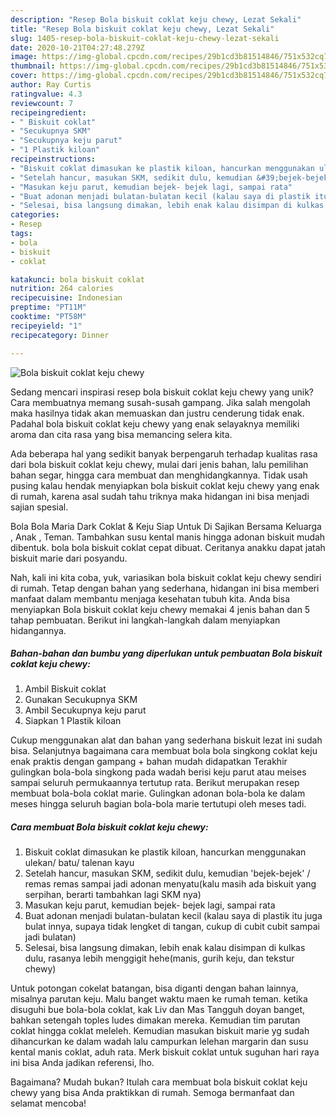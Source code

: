 ```yaml
---
description: "Resep Bola biskuit coklat keju chewy, Lezat Sekali"
title: "Resep Bola biskuit coklat keju chewy, Lezat Sekali"
slug: 1405-resep-bola-biskuit-coklat-keju-chewy-lezat-sekali
date: 2020-10-21T04:27:48.279Z
image: https://img-global.cpcdn.com/recipes/29b1cd3b81514846/751x532cq70/bola-biskuit-coklat-keju-chewy-foto-resep-utama.jpg
thumbnail: https://img-global.cpcdn.com/recipes/29b1cd3b81514846/751x532cq70/bola-biskuit-coklat-keju-chewy-foto-resep-utama.jpg
cover: https://img-global.cpcdn.com/recipes/29b1cd3b81514846/751x532cq70/bola-biskuit-coklat-keju-chewy-foto-resep-utama.jpg
author: Ray Curtis
ratingvalue: 4.3
reviewcount: 7
recipeingredient:
- " Biskuit coklat"
- "Secukupnya SKM"
- "Secukupnya keju parut"
- "1 Plastik kiloan"
recipeinstructions:
- "Biskuit coklat dimasukan ke plastik kiloan, hancurkan menggunakan ulekan/ batu/ talenan kayu"
- "Setelah hancur, masukan SKM, sedikit dulu, kemudian &#39;bejek-bejek&#39; / remas remas sampai jadi adonan menyatu(kalu masih ada biskuit yang serpihan, berarti tambahkan lagi SKM nya)"
- "Masukan keju parut, kemudian bejek- bejek lagi, sampai rata"
- "Buat adonan menjadi bulatan-bulatan kecil (kalau saya di plastik itu juga bulat innya, supaya tidak lengket di tangan, cukup di cubit cubit sampai jadi bulatan)"
- "Selesai, bisa langsung dimakan, lebih enak kalau disimpan di kulkas dulu, rasanya lebih menggigit hehe(manis, gurih keju, dan tekstur chewy)"
categories:
- Resep
tags:
- bola
- biskuit
- coklat

katakunci: bola biskuit coklat 
nutrition: 264 calories
recipecuisine: Indonesian
preptime: "PT11M"
cooktime: "PT58M"
recipeyield: "1"
recipecategory: Dinner

---
```



![Bola biskuit coklat keju chewy](https://img-global.cpcdn.com/recipes/29b1cd3b81514846/751x532cq70/bola-biskuit-coklat-keju-chewy-foto-resep-utama.jpg)

Sedang mencari inspirasi resep bola biskuit coklat keju chewy yang unik? Cara membuatnya memang susah-susah gampang. Jika salah mengolah maka hasilnya tidak akan memuaskan dan justru cenderung tidak enak. Padahal bola biskuit coklat keju chewy yang enak selayaknya memiliki aroma dan cita rasa yang bisa memancing selera kita.

Ada beberapa hal yang sedikit banyak berpengaruh terhadap kualitas rasa dari bola biskuit coklat keju chewy, mulai dari jenis bahan, lalu pemilihan bahan segar, hingga cara membuat dan menghidangkannya. Tidak usah pusing kalau hendak menyiapkan bola biskuit coklat keju chewy yang enak di rumah, karena asal sudah tahu triknya maka hidangan ini bisa menjadi sajian spesial.

Bola Bola Maria Dark Coklat &amp; Keju Siap Untuk Di Sajikan Bersama Keluarga , Anak , Teman. Tambahkan susu kental manis hingga adonan biskuit mudah dibentuk. bola bola biskuit coklat cepat dibuat. Ceritanya anakku dapat jatah biskuit marie dari posyandu.


Nah, kali ini kita coba, yuk, variasikan bola biskuit coklat keju chewy sendiri di rumah. Tetap dengan bahan yang sederhana, hidangan ini bisa memberi manfaat dalam membantu menjaga kesehatan tubuh kita. Anda bisa menyiapkan Bola biskuit coklat keju chewy memakai 4 jenis bahan dan 5 tahap pembuatan. Berikut ini langkah-langkah dalam menyiapkan hidangannya.

<!--inarticleads1-->

##### Bahan-bahan dan bumbu yang diperlukan untuk pembuatan Bola biskuit coklat keju chewy:

1. Ambil  Biskuit coklat
1. Gunakan Secukupnya SKM
1. Ambil Secukupnya keju parut
1. Siapkan 1 Plastik kiloan


Cukup menggunakan alat dan bahan yang sederhana biskuit lezat ini sudah bisa. Selanjutnya bagaimana cara membuat bola bola singkong coklat keju enak praktis dengan gampang + bahan mudah didapatkan Terakhir gulingkan bola-bola singkong pada wadah berisi keju parut atau meises sampai seluruh permukaannya tertutup rata. Berikut merupakan resep membuat bola-bola coklat marie. Gulingkan adonan bola-bola ke dalam meses hingga seluruh bagian bola-bola marie tertutupi oleh meses tadi. 

<!--inarticleads2-->

##### Cara membuat Bola biskuit coklat keju chewy:

1. Biskuit coklat dimasukan ke plastik kiloan, hancurkan menggunakan ulekan/ batu/ talenan kayu
1. Setelah hancur, masukan SKM, sedikit dulu, kemudian &#39;bejek-bejek&#39; / remas remas sampai jadi adonan menyatu(kalu masih ada biskuit yang serpihan, berarti tambahkan lagi SKM nya)
1. Masukan keju parut, kemudian bejek- bejek lagi, sampai rata
1. Buat adonan menjadi bulatan-bulatan kecil (kalau saya di plastik itu juga bulat innya, supaya tidak lengket di tangan, cukup di cubit cubit sampai jadi bulatan)
1. Selesai, bisa langsung dimakan, lebih enak kalau disimpan di kulkas dulu, rasanya lebih menggigit hehe(manis, gurih keju, dan tekstur chewy)


Untuk potongan cokelat batangan, bisa diganti dengan bahan lainnya, misalnya parutan keju. Malu banget waktu maen ke rumah teman. ketika disuguhi bue bola-bola coklat, kak Liv dan Mas Tangguh doyan banget, bahkan setengah toples ludes dimakan mereka. Kemudian tim parutan coklat hingga coklat meleleh. Kemudian masukan biskuit marie yg sudah dihancurkan ke dalam wadah lalu campurkan lelehan margarin dan susu kental manis coklat, aduh rata. Merk biskuit coklat untuk suguhan hari raya ini bisa Anda jadikan referensi, lho. 

Bagaimana? Mudah bukan? Itulah cara membuat bola biskuit coklat keju chewy yang bisa Anda praktikkan di rumah. Semoga bermanfaat dan selamat mencoba!
